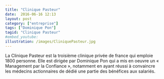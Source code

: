 ```yaml
---
title: "Clinique Pasteur"
date:  2016-06-16 12:13
layout: post
category: ["entreprise"]
tags: ["Dominique Pon"]
tagid: "Clinique Pasteur"
#embed_youtube:
illustration: /images/CliniquePasteur.jpg
---
```


La Clinique Pasteur est la troisième clinique privée de france qui emploie 1800 personne. Elle est dirigée par Dominique Pon qui a mis en oeuvre un « Management par la Confiance », notamment en ayant réussi à convaincre les médecins actionnaires de dédié une partie des bénéfices aux salariés.
